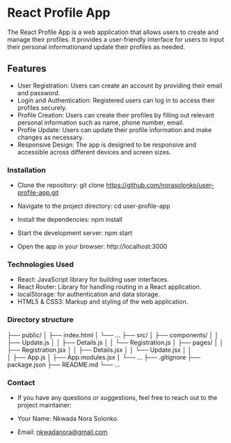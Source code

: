# React Profile App
The React Profile App is a web application that allows users to create and manage their profiles. It provides a user-friendly interface for users to input their personal informationand update their profiles as needed.

## Features
- User Registration: Users can create an account by providing their email and password.
- Login and Authentication: Registered users can log in to access their profiles securely.
- Profile Creation: Users can create their profiles by filling out relevant personal information such as name, phone number, email.
- Profile Update: Users can update their profile information and make changes as necessary.
- Responsive Design: The app is designed to be responsive and accessible across different devices and screen sizes.

### Installation
- Clone the repository: git clone https://github.com/norasolonko/user-profile-app.git

- Navigate to the project directory: cd user-profile-app

- Install the dependencies: npm install

- Start the development server: npm start

- Open the app in your browser: http://localhost:3000

### Technologies Used
- React: JavaScript library for building user interfaces.
- React Router: Library for handling routing in a React application.
- localStorage: for authentication and data storage.
- HTML5 & CSS3: Markup and styling of the web application.

### Directory structure
├── public/
│   ├── index.html
│   └── ...
├── src/
│   ├── components/
│   │   ├── Update.js
│   │   ├── Details.js
│   │   └── Registration.js
│   ├── pages/
│   │   ├── Registration.jsx
│   │   ├── Details.jsx
│   │   └── Update.jsx
│   │   
│   ├── App.js
│   ├── App.modules.jsx
│   └── ...
├── .gitignore
├── package.json
├── README.md
└── ...
### Contact
- If you have any questions or suggestions, feel free to reach out to the project maintainer:

- Your Name: Nkwada Nora Solonko.
- Email: nkwadanora@gmail.com